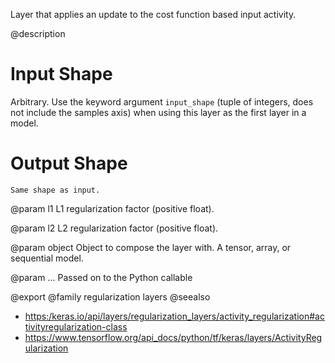 Layer that applies an update to the cost function based input activity.

@description

# Input Shape
Arbitrary. Use the keyword argument `input_shape`
(tuple of integers, does not include the samples axis)
when using this layer as the first layer in a model.

# Output Shape
    Same shape as input.

@param l1
L1 regularization factor (positive float).

@param l2
L2 regularization factor (positive float).

@param object
Object to compose the layer with. A tensor, array, or sequential model.

@param ...
Passed on to the Python callable

@export
@family regularization layers
@seealso
+ <https:/keras.io/api/layers/regularization_layers/activity_regularization#activityregularization-class>
+ <https://www.tensorflow.org/api_docs/python/tf/keras/layers/ActivityRegularization>
